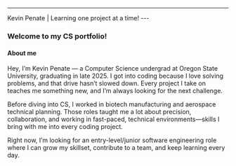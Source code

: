 ---
Kevin Penate | Learning one project at a time! ---

### Welcome to my CS portfolio!

#### About me

Hey, I’m Kevin Penate — a Computer Science undergrad at Oregon State University, graduating in late 2025. I got into coding because I love solving problems, and that drive hasn’t slowed down. Every project I take on teaches me something new, and I’m always looking for the next challenge.

Before diving into CS, I worked in biotech manufacturing and aerospace technical planning. Those roles taught me a lot about precision, collaboration, and working in fast-paced, technical environments—skills I bring with me into every coding project.

Right now, I’m looking for an entry-level/junior software engineering role where I can grow my skillset, contribute to a team, and keep learning every day.

